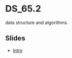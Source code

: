 # DS_65.2 
data structure and algorithms

## Slides
- [Intro](https://docs.google.com/presentation/d/1Df17rXPlEiveelnhPzfW4CQuzfKDUTsTL8f5xGSuA4Q/edit?usp=sharing)
